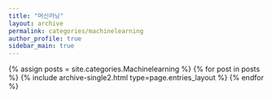 ```yaml
---
title: "머신러닝"
layout: archive
permalink: categories/machinelearning
author_profile: true
sidebar_main: true
---
```



{% assign posts = site.categories.Machinelearning %}
{% for post in posts %} {% include archive-single2.html type=page.entries_layout %} {% endfor %}